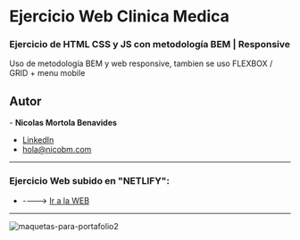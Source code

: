 # Ejercicio Web Clinica Medica
 <h3>Ejercicio de HTML CSS y JS con metodología BEM | Responsive</h3>
 
 <p>Uso de metodología BEM y web responsive, tambien se uso FLEXBOX / GRID + menu mobile</p>
 
 <h2>Autor</h2>
- <strong>Nicolas Mortola Benavides</strong><br>

* [LinkedIn](https://www.linkedin.com/in/nimb17)
* hola@nicobm.com

<hr>
 
 <h3>Ejercicio Web subido en "NETLIFY": </h3>
 
 * ----> [Ir a la WEB](https://velvety-treacle-2d057e.netlify.app) 

<hr>  
  
![maquetas-para-portafolio2](https://user-images.githubusercontent.com/114837201/193488172-c3e7603d-cbfd-4645-8e6f-d3e096c9dc4b.png)



